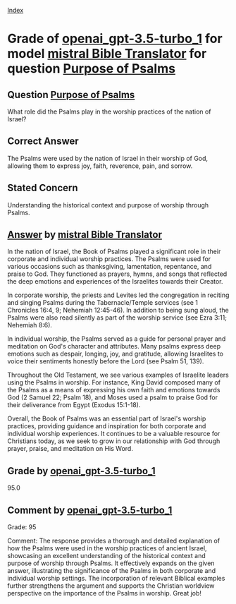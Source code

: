 
[Index](../../../../index.md)
# Grade of [openai_gpt-3.5-turbo_1](../../../grading_models/openai_gpt-3.5-turbo_1.md) for model [mistral Bible Translator](../../../answering_models/mistral_Bible_Translator.md) for question [Purpose of Psalms](../../../questions/Purpose_of_Psalms.md)

## Question [Purpose of Psalms](../../../questions/Purpose_of_Psalms.md)
What role did the Psalms play in the worship practices of the nation of Israel?

## Correct Answer
The Psalms were used by the nation of Israel in their worship of God, allowing them to express joy, faith, reverence, pain, and sorrow.

## Stated Concern
Understanding the historical context and purpose of worship through Psalms.

## [Answer](../Purpose_of_Psalms.md) by [mistral Bible Translator](../../../answering_models/mistral_Bible_Translator.md)
 In the nation of Israel, the Book of Psalms played a significant role in their corporate and individual worship practices. The Psalms were used for various occasions such as thanksgiving, lamentation, repentance, and praise to God. They functioned as prayers, hymns, and songs that reflected the deep emotions and experiences of the Israelites towards their Creator.

In corporate worship, the priests and Levites led the congregation in reciting and singing Psalms during the Tabernacle/Temple services (see 1 Chronicles 16:4, 9; Nehemiah 12:45-46). In addition to being sung aloud, the Psalms were also read silently as part of the worship service (see Ezra 3:11; Nehemiah 8:6).

In individual worship, the Psalms served as a guide for personal prayer and meditation on God's character and attributes. Many psalms express deep emotions such as despair, longing, joy, and gratitude, allowing Israelites to voice their sentiments honestly before the Lord (see Psalm 51, 139).

Throughout the Old Testament, we see various examples of Israelite leaders using the Psalms in worship. For instance, King David composed many of the Psalms as a means of expressing his own faith and emotions towards God (2 Samuel 22; Psalm 18), and Moses used a psalm to praise God for their deliverance from Egypt (Exodus 15:1-18).

Overall, the Book of Psalms was an essential part of Israel's worship practices, providing guidance and inspiration for both corporate and individual worship experiences. It continues to be a valuable resource for Christians today, as we seek to grow in our relationship with God through prayer, praise, and meditation on His Word.

## Grade by [openai_gpt-3.5-turbo_1](../../../grading_models/openai_gpt-3.5-turbo_1.md)
95.0

## Comment by [openai_gpt-3.5-turbo_1](../../../grading_models/openai_gpt-3.5-turbo_1.md)
Grade: 95

Comment: The response provides a thorough and detailed explanation of how the Psalms were used in the worship practices of ancient Israel, showcasing an excellent understanding of the historical context and purpose of worship through Psalms. It effectively expands on the given answer, illustrating the significance of the Psalms in both corporate and individual worship settings. The incorporation of relevant Biblical examples further strengthens the argument and supports the Christian worldview perspective on the importance of the Psalms in worship. Great job!
